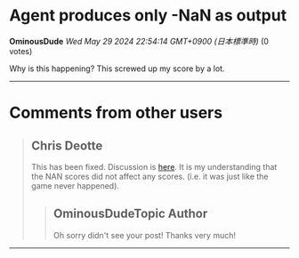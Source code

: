 # Agent produces only -NaN as output

**OminousDude** *Wed May 29 2024 22:54:14 GMT+0900 (日本標準時)* (0 votes)

Why is this happening? This screwed up my score by a lot.



---

 # Comments from other users

> ## Chris Deotte
> 
> This has been fixed. Discussion is [here](https://www.kaggle.com/competitions/llm-20-questions/discussion/508278). It is my understanding that the NAN scores did not affect any scores. (i.e. it was just like the game never happened).
> 
> 
> 
> > ## OminousDudeTopic Author
> > 
> > Oh sorry didn't see your post! Thanks very much!
> > 
> > 
> > 


---

